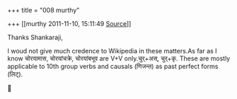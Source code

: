 +++
title = "008 murthy"

+++
[[murthy	2011-11-10, 15:11:49 [Source](https://groups.google.com/g/samskrita/c/UUj-5_45DIc)]]



Thanks Shankaraji,

I woud not give much credence to Wikipedia in these matters.As far as I know चोरयामास, चोरयांचक्रे, चोरयांबभूव are V+V only.चुर्+अस्, चुर्+कृ. These are mostly applicable to 10th group verbs and causals (णिजन्त) as past perfect forms (लिट्).



